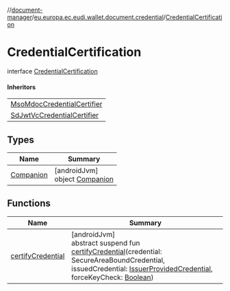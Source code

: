 //[document-manager](../../../index.md)/[eu.europa.ec.eudi.wallet.document.credential](../index.md)/[CredentialCertification](index.md)

# CredentialCertification

interface [CredentialCertification](index.md)

#### Inheritors

| |
|---|
| [MsoMdocCredentialCertifier](../-mso-mdoc-credential-certifier/index.md) |
| [SdJwtVcCredentialCertifier](../-sd-jwt-vc-credential-certifier/index.md) |

## Types

| Name | Summary |
|---|---|
| [Companion](-companion/index.md) | [androidJvm]<br>object [Companion](-companion/index.md) |

## Functions

| Name | Summary |
|---|---|
| [certifyCredential](certify-credential.md) | [androidJvm]<br>abstract suspend fun [certifyCredential](certify-credential.md)(credential: SecureAreaBoundCredential, issuedCredential: [IssuerProvidedCredential](../-issuer-provided-credential/index.md), forceKeyCheck: [Boolean](https://kotlinlang.org/api/latest/jvm/stdlib/kotlin-stdlib/kotlin/-boolean/index.html)) |
